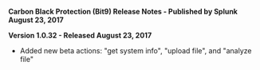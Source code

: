 **Carbon Black Protection (Bit9) Release Notes - Published by Splunk August 23, 2017**


**Version 1.0.32 - Released August 23, 2017**

* Added new beta actions: "get system info", "upload file", and "analyze file"
